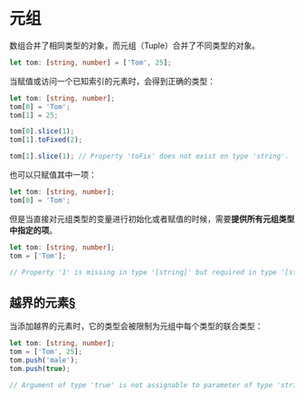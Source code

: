 # 元组

数组合并了相同类型的对象，而元组（Tuple）合并了不同类型的对象。

```ts
let tom: [string, number] = ['Tom', 25];
```

当赋值或访问一个已知索引的元素时，会得到正确的类型：

```ts
let tom: [string, number];
tom[0] = 'Tom';
tom[1] = 25;

tom[0].slice(1);
tom[1].toFixed(2);

tom[1].slice(1); // Property 'toFix' does not exist on type 'string'.
```

也可以只赋值其中一项：

```ts
let tom: [string, number];
tom[0] = 'Tom';
```

但是当直接对元组类型的变量进行初始化或者赋值的时候，需要**提供所有元组类型中指定的项**。

```ts
let tom: [string, number];
tom = ['Tom'];

// Property '1' is missing in type '[string]' but required in type '[string, number]'.
```

## 越界的元素[§](https://ts.xcatliu.com/advanced/tuple.html#越界的元素)

当添加越界的元素时，它的类型会被限制为元组中每个类型的联合类型：

```ts
let tom: [string, number];
tom = ['Tom', 25];
tom.push('male');
tom.push(true);

// Argument of type 'true' is not assignable to parameter of type 'string | number'.
```